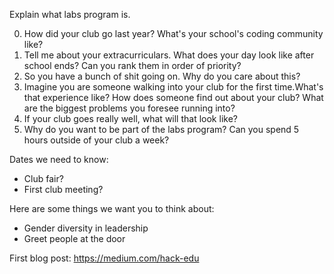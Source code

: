 Explain what labs program is.

0. How did your club go last year? What's your school's coding community like?
1. Tell me about your extracurriculars. What does your day look like after
   school ends? Can you rank them in order of priority?
2. So you have a bunch of shit going on. Why do you care about this?
3. Imagine you are someone walking into your club for the first time.What's
   that experience like? How does someone find out about your club? What are
   the biggest problems you foresee running into?
4. If your club goes really well, what will that look like?
5. Why do you want to be part of the labs program? Can you spend 5 hours
   outside of your club a week?

Dates we need to know:
-  Club fair?
-  First club meeting?

Here are some things we want you to think about:
-  Gender diversity in leadership
-  Greet people at the door

First blog post: https://medium.com/hack-edu